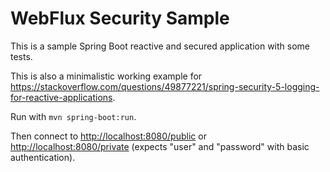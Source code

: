 # WebFlux Security Sample

This is a sample Spring Boot reactive and secured application with some tests.

This is also a minimalistic working example for
<https://stackoverflow.com/questions/49877221/spring-security-5-logging-for-reactive-applications>.

Run with `mvn spring-boot:run`.

Then connect to <http://localhost:8080/public> or <http://localhost:8080/private> (expects "user" and "password" with basic authentication).

